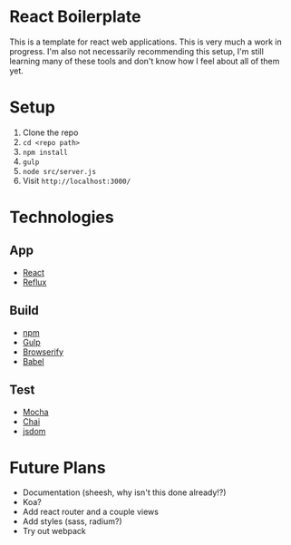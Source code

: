 # React Boilerplate

This is a template for react web applications. This is very much a work in progress. I'm also not necessarily recommending this setup, I'm still learning many of these tools and don't know how I feel about all of them yet.

# Setup

1. Clone the repo
2. `cd <repo path>`
3. `npm install`
4. `gulp`
5. `node src/server.js`
6. Visit `http://localhost:3000/`

# Technologies

## App
* [React](http://facebook.github.io/react/)
* [Reflux](https://github.com/reflux/refluxjs)

## Build
* [npm](https://www.npmjs.com/)
* [Gulp](http://gulpjs.com/)
* [Browserify](http://browserify.org/)
* [Babel](http://babeljs.io/)

## Test
* [Mocha](https://mochajs.org/)
* [Chai](http://chaijs.com/)
* [jsdom](https://github.com/tmpvar/jsdom)

# Future Plans

* Documentation (sheesh, why isn't this done already!?)
* Koa?
* Add react router and a couple views
* Add styles (sass, radium?)
* Try out webpack